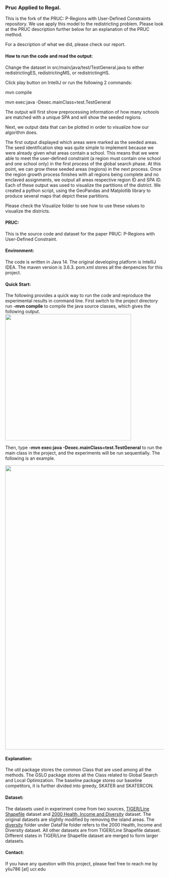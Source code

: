 ### Pruc Applied to Regal.
This is the fork of the PRUC: P-Regions with User-Defined Constraints repository. We use apply this model to the redistricting problem. Please look at the PRUC description further below for an explanation of the PRUC method.

For a description of what we did, please check our report.

#### How to run the code and read the output:
Change the dataset in src/main/java/test/TestGeneral.java to either 
redistrictingES, redistrictingMS, or redistrictingHS.

Click play button on IntelliJ or run the following 2 commands:

mvn compile

mvn exec:java -Dexec.mainClass=test.TestGeneral


The output will first show preprocessing information of how many schools are matched with a unique SPA and will show the seeded regions.

Next, we output data that can be plotted in order to visualize how our algorithm does.

The first output displayed which areas were marked as the seeded areas. The seed identification step was quite simple to implement because we were already given what areas contain a school. This means that we were able to meet the user-defined constraint (a region must contain one school and one school only) in the first process of the global search phase. At this point, we can grow these seeded areas (regions) in the next process. Once the region growth process finishes with all regions being complete and no enclaved assignments, we output all areas respective region ID and SPA ID. Each of these output was used to visualize the partitions of the district. We created a python script, using the GeoPandas and Matplotlib library to produce several maps that depict these partitions. 

Please check the Visualize folder to see how to use these values to visualize the districts.



#### PRUC:
This is the source code and dataset for the paper PRUC: P-Regions with User-Defined Constraint.

#### Environment:
The code is written in Java 14. The original developing platform is IntelliJ IDEA. The maven version is 3.6.3. pom.xml stores all the denpencies for this project.

#### Quick Start:
The following provides a quick way to run the code and reproduce the experimental results in command line. First switch to the project directory run **-mvn compile** to compile the java source classes, which gives the following output.  
<img src = "https://github.com/Yongyi-Liu/PRUC/blob/master/cmdline/step1.png" width = "400">

Then, type **-mvn exec:java -Dexec.mainClass=test.TestGeneral** to run the main class in the project, and the experiments will be run sequentially. The following is an example.

<img src = "https://github.com/Yongyi-Liu/PRUC/blob/master/cmdline/step2.png" width = "900">

#### Explanation:
The util package stores the common Class that are used among all the methods.
The GSLO package stores all the Class related to Global Search and Local Optimization.
The baseline package stores our baseline competitors, it is further divided into greedy, SKATER and SKATERCON.

#### Dataset:
The datasets used in experiment come from two sources,  [TIGER/Line Shapefile](https://catalog.data.gov/dataset/tiger-line-shapefile-2016-series-information-for-the-current-census-tract-state-based-shapefile "TIGER/Line Shapefile") dataset and [2000 Health, Income and Diversity](https://geodacenter.github.io/data-and-lab/co_income_diversity_variables/ "2000 Health, Income and Diversity") dataset. The original datasets are slightly modified by removing the island areas. The [diversity](https://github.com/Yongyi-Liu/PRUC/tree/master/DataFile/30K "diversity") folder under DataFile folder refers to the 2000 Health, Income and Diversity dataset. All other datasets are from TIGER/Line Shapefile dataset. Different states in TIGER/Line Shapefile dataset are merged to form larger datasets.

#### Contact:
If you have any question with this project, please feel free to reach me by yliu786 [at] ucr.edu



